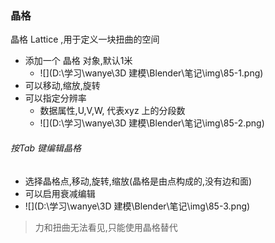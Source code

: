 ### 晶格

晶格 Lattice ,用于定义一块扭曲的空间

- 添加一个 晶格 对象,默认1米
  - ![](D:\学习\wanye\3D 建模\Blender\笔记\img\85-1.png)
- 可以移动,缩放,旋转
- 可以指定分辨率
  - 数据属性,U,V,W, 代表xyz 上的分段数
  - ![](D:\学习\wanye\3D 建模\Blender\笔记\img\85-2.png)





###### 按Tab 键编辑晶格

- 选择晶格点,移动,旋转,缩放(晶格是由点构成的,没有边和面)
- 可以启用衰减编辑
- ![](D:\学习\wanye\3D 建模\Blender\笔记\img\85-3.png)



> 力和扭曲无法看见,只能使用晶格替代

